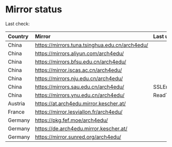 <script src="./time.js"></script>
# Mirror status
Last check: <script type="text/javascript">localize(1686654860.087038);</script>

|Country|Mirror|Last update|
|:------|:-----|:----------|
|China|https://mirrors.tuna.tsinghua.edu.cn/arch4edu/|<script type="text/javascript">localize(1686594663);</script>|
|China|https://mirrors.aliyun.com/arch4edu/|<script type="text/javascript">localize(1686551739);</script>|
|China|https://mirrors.bfsu.edu.cn/arch4edu/|<script type="text/javascript">localize(1686594663);</script>|
|China|https://mirror.iscas.ac.cn/arch4edu/|<script type="text/javascript">localize(1686594663);</script>|
|China|https://mirrors.nju.edu.cn/arch4edu/|<script type="text/javascript">localize(1686594663);</script>|
|China|https://mirrors.sau.edu.cn/arch4edu/|SSLError|
|China|https://mirrors.ynu.edu.cn/arch4edu/|ReadTimeout|
|Austria|https://at.arch4edu.mirror.kescher.at/|<script type="text/javascript">localize(1686594663);</script>|
|France|https://mirror.lesviallon.fr/arch4edu/|<script type="text/javascript">localize(1686594663);</script>|
|Germany|https://pkg.fef.moe/arch4edu/|<script type="text/javascript">localize(1686594663);</script>|
|Germany|https://de.arch4edu.mirror.kescher.at/|<script type="text/javascript">localize(1686594663);</script>|
|Germany|https://mirror.sunred.org/arch4edu/|<script type="text/javascript">localize(1686594663);</script>|

<script src="./tablefilter/tablefilter.js"></script>
<script src="./table.js"></script>